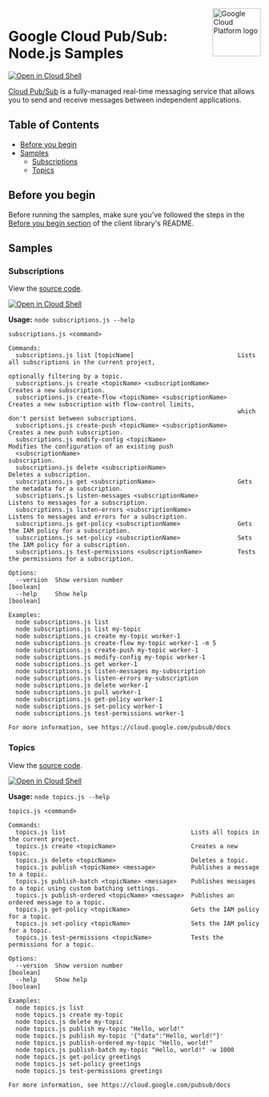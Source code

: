 <img src="https://avatars2.githubusercontent.com/u/2810941?v=3&s=96" alt="Google Cloud Platform logo" title="Google Cloud Platform" align="right" height="96" width="96"/>

# Google Cloud Pub/Sub: Node.js Samples

[![Open in Cloud Shell][shell_img]][shell_link]

[Cloud Pub/Sub](https://cloud.google.com/pubsub/docs) is a fully-managed real-time messaging service that allows you to send and receive messages between independent applications.

## Table of Contents

* [Before you begin](#before-you-begin)
* [Samples](#samples)
  * [Subscriptions](#subscriptions)
  * [Topics](#topics)

## Before you begin

Before running the samples, make sure you've followed the steps in the
[Before you begin section](../README.md#before-you-begin) of the client
library's README.

## Samples

### Subscriptions

View the [source code][subscriptions_0_code].

[![Open in Cloud Shell][shell_img]](https://console.cloud.google.com/cloudshell/open?git_repo=https://github.com/googleapis/nodejs-pubsub&page=editor&open_in_editor=samples/subscriptions.js,samples/README.md)

__Usage:__ `node subscriptions.js --help`

```
subscriptions.js <command>

Commands:
  subscriptions.js list [topicName]                             Lists all subscriptions in the current project,
                                                                optionally filtering by a topic.
  subscriptions.js create <topicName> <subscriptionName>        Creates a new subscription.
  subscriptions.js create-flow <topicName> <subscriptionName>   Creates a new subscription with flow-control limits,
                                                                which don't persist between subscriptions.
  subscriptions.js create-push <topicName> <subscriptionName>   Creates a new push subscription.
  subscriptions.js modify-config <topicName>                    Modifies the configuration of an existing push
  <subscriptionName>                                            subscription.
  subscriptions.js delete <subscriptionName>                    Deletes a subscription.
  subscriptions.js get <subscriptionName>                       Gets the metadata for a subscription.
  subscriptions.js listen-messages <subscriptionName>           Listens to messages for a subscription.
  subscriptions.js listen-errors <subscriptionName>             Listens to messages and errors for a subscription.
  subscriptions.js get-policy <subscriptionName>                Gets the IAM policy for a subscription.
  subscriptions.js set-policy <subscriptionName>                Sets the IAM policy for a subscription.
  subscriptions.js test-permissions <subscriptionName>          Tests the permissions for a subscription.

Options:
  --version  Show version number                                                                               [boolean]
  --help     Show help                                                                                         [boolean]

Examples:
  node subscriptions.js list
  node subscriptions.js list my-topic
  node subscriptions.js create my-topic worker-1
  node subscriptions.js create-flow my-topic worker-1 -m 5
  node subscriptions.js create-push my-topic worker-1
  node subscriptions.js modify-config my-topic worker-1
  node subscriptions.js get worker-1
  node subscriptions.js listen-messages my-subscription
  node subscriptions.js listen-errors my-subscription
  node subscriptions.js delete worker-1
  node subscriptions.js pull worker-1
  node subscriptions.js get-policy worker-1
  node subscriptions.js set-policy worker-1
  node subscriptions.js test-permissions worker-1

For more information, see https://cloud.google.com/pubsub/docs
```

[subscriptions_0_docs]: https://googlecloudplatform.github.io/google-cloud-node/#/docs/pubsub/latest/pubsub/subscription
[subscriptions_0_code]: subscriptions.js

### Topics

View the [source code][topics_1_code].

[![Open in Cloud Shell][shell_img]](https://console.cloud.google.com/cloudshell/open?git_repo=https://github.com/googleapis/nodejs-pubsub&page=editor&open_in_editor=samples/topics.js,samples/README.md)

__Usage:__ `node topics.js --help`

```
topics.js <command>

Commands:
  topics.js list                                   Lists all topics in the current project.
  topics.js create <topicName>                     Creates a new topic.
  topics.js delete <topicName>                     Deletes a topic.
  topics.js publish <topicName> <message>          Publishes a message to a topic.
  topics.js publish-batch <topicName> <message>    Publishes messages to a topic using custom batching settings.
  topics.js publish-ordered <topicName> <message>  Publishes an ordered message to a topic.
  topics.js get-policy <topicName>                 Gets the IAM policy for a topic.
  topics.js set-policy <topicName>                 Sets the IAM policy for a topic.
  topics.js test-permissions <topicName>           Tests the permissions for a topic.

Options:
  --version  Show version number                                                                               [boolean]
  --help     Show help                                                                                         [boolean]

Examples:
  node topics.js list
  node topics.js create my-topic
  node topics.js delete my-topic
  node topics.js publish my-topic "Hello, world!"
  node topics.js publish my-topic '{"data":"Hello, world!"}'
  node topics.js publish-ordered my-topic "Hello, world!"
  node topics.js publish-batch my-topic "Hello, world!" -w 1000
  node topics.js get-policy greetings
  node topics.js set-policy greetings
  node topics.js test-permissions greetings

For more information, see https://cloud.google.com/pubsub/docs
```

[topics_1_docs]: https://googlecloudplatform.github.io/google-cloud-node/#/docs/pubsub/latest/pubsub/topic
[topics_1_code]: topics.js

[shell_img]: http://gstatic.com/cloudssh/images/open-btn.png
[shell_link]: https://console.cloud.google.com/cloudshell/open?git_repo=https://github.com/googleapis/nodejs-pubsub&page=editor&open_in_editor=samples/README.md
